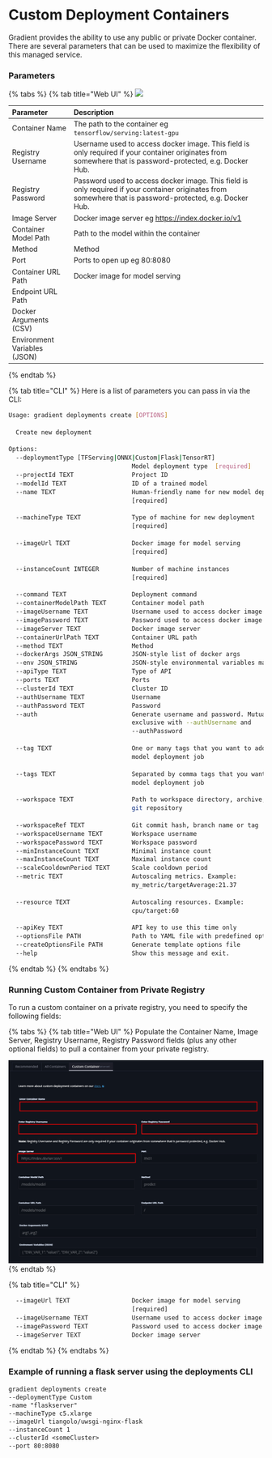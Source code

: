 # Custom Deployment Containers

Gradient provides the ability to use any public or private Docker container.  There are several parameters that can be used to maximize the flexibility of this managed service.  

### Parameters

{% tabs %}
{% tab title="Web UI" %}
![](../../../.gitbook/assets/image%20%2894%29.png)

| Parameter | Description |
| :--- | :--- |
| Container Name | The path to the container eg `tensorflow/serving:latest-gpu` |
| Registry Username | Username used to access docker image.  This field is only required if your container originates from somewhere that is password-protected, e.g. Docker Hub. |
| Registry Password | Password used to access docker image.  This field is only required if your container originates from somewhere that is password-protected, e.g. Docker Hub. |
| Image Server | Docker image server eg https://index.docker.io/v1 |
| Container Model Path | Path to the model within the container |
| Method | Method |
| Port | Ports to open up eg 80:8080 |
| Container URL Path | Docker image for model serving |
| Endpoint URL Path |  |
| Docker Arguments \(CSV\) |  |
| Environment Variables \(JSON\) |  |
{% endtab %}

{% tab title="CLI" %}
Here is a list of parameters you can pass in via the CLI:

```bash
Usage: gradient deployments create [OPTIONS]

  Create new deployment

Options:
  --deploymentType [TFServing|ONNX|Custom|Flask|TensorRT]
                                  Model deployment type  [required]
  --projectId TEXT                Project ID
  --modelId TEXT                  ID of a trained model
  --name TEXT                     Human-friendly name for new model deployment
                                  [required]

  --machineType TEXT              Type of machine for new deployment
                                  [required]

  --imageUrl TEXT                 Docker image for model serving
                                  [required]

  --instanceCount INTEGER         Number of machine instances
                                  [required]

  --command TEXT                  Deployment command
  --containerModelPath TEXT       Container model path
  --imageUsername TEXT            Username used to access docker image
  --imagePassword TEXT            Password used to access docker image
  --imageServer TEXT              Docker image server
  --containerUrlPath TEXT         Container URL path
  --method TEXT                   Method
  --dockerArgs JSON_STRING        JSON-style list of docker args
  --env JSON_STRING               JSON-style environmental variables map
  --apiType TEXT                  Type of API
  --ports TEXT                    Ports
  --clusterId TEXT                Cluster ID
  --authUsername TEXT             Username
  --authPassword TEXT             Password
  --auth                          Generate username and password. Mutually
                                  exclusive with --authUsername and
                                  --authPassword

  --tag TEXT                      One or many tags that you want to add to
                                  model deployment job

  --tags TEXT                     Separated by comma tags that you want add to
                                  model deployment job

  --workspace TEXT                Path to workspace directory, archive, S3 or
                                  git repository

  --workspaceRef TEXT             Git commit hash, branch name or tag
  --workspaceUsername TEXT        Workspace username
  --workspacePassword TEXT        Workspace password
  --minInstanceCount TEXT         Minimal instance count
  --maxInstanceCount TEXT         Maximal instance count
  --scaleCooldownPeriod TEXT      Scale cooldown period
  --metric TEXT                   Autoscaling metrics. Example:
                                  my_metric/targetAverage:21.37

  --resource TEXT                 Autoscaling resources. Example:
                                  cpu/target:60

  --apiKey TEXT                   API key to use this time only
  --optionsFile PATH              Path to YAML file with predefined options
  --createOptionsFile PATH        Generate template options file
  --help                          Show this message and exit.

```
{% endtab %}
{% endtabs %}

### Running Custom Container from Private Registry

To run a custom container on a private registry, you need to specify the following fields:

{% tabs %}
{% tab title="Web UI" %}
Populate the Container Name, Image Server, Registry Username, Registry Password fields \(plus any other optional fields\) to pull a container from your private registry. 

![](../../../.gitbook/assets/image%20%2893%29%20%282%29%20%282%29%20%282%29%20%282%29%20%282%29%20%282%29%20%282%29.png)
{% endtab %}

{% tab title="CLI" %}
```bash
  --imageUrl TEXT                 Docker image for model serving
                                  [required]
  --imageUsername TEXT            Username used to access docker image
  --imagePassword TEXT            Password used to access docker image
  --imageServer TEXT              Docker image server
```
{% endtab %}
{% endtabs %}

### Example of running a flask server using the deployments CLI

```text
gradient deployments create 
--deploymentType Custom 
-name "flaskserver" 
--machineType c5.xlarge 
--imageUrl tiangolo/uwsgi-nginx-flask 
--instanceCount 1 
--clusterId <someCluster>
--port 80:8080
```



